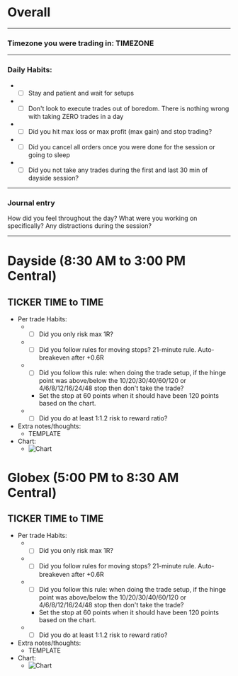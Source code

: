 # Overall
_____
### Timezone you were trading in: TIMEZONE
_____
### Daily Habits:
- - [ ] Stay and patient and wait for setups
- - [ ] Don't look to execute trades out of boredom. There is nothing wrong with taking ZERO trades in a day
- - [ ] Did you hit max loss or max profit (max gain) and stop trading?
- - [ ] Did you cancel all orders once you were done for the session or going to sleep
- - [ ] Did you not take any trades during the first and last 30 min of dayside session?
_____ 

### Journal entry
How did you feel throughout the day? What were you working on specifically? Any distractions during the session?
_____

# Dayside (8:30 AM to 3:00 PM Central)
## TICKER TIME to TIME
- Per trade Habits:
  - - [ ] Did you only risk max 1R?
  - - [ ] Did you follow rules for moving stops? 21-minute rule. Auto-breakeven after +0.6R
  - - [ ] Did you follow this rule: when doing the trade setup, if the hinge point was above/below the 10/20/30/40/60/120 or 4/6/8/12/16/24/48 stop then don't take the trade?
    - Set the stop at 60 points when it should have been 120 points based on the chart.
  - - [ ] Did you do at least 1:1.2 risk to reward ratio?  
- Extra notes/thoughts:
  - TEMPLATE
- Chart:
  - ![Chart](image_url)


# Globex (5:00 PM to 8:30 AM Central)
## TICKER TIME to TIME
- Per trade Habits:
  - - [ ] Did you only risk max 1R?
  - - [ ] Did you follow rules for moving stops? 21-minute rule. Auto-breakeven after +0.6R
  - - [ ] Did you follow this rule: when doing the trade setup, if the hinge point was above/below the 10/20/30/40/60/120 or 4/6/8/12/16/24/48 stop then don't take the trade?
    - Set the stop at 60 points when it should have been 120 points based on the chart.
  - - [ ] Did you do at least 1:1.2 risk to reward ratio?
- Extra notes/thoughts:
  - TEMPLATE
- Chart:
  - ![Chart](image_url)
